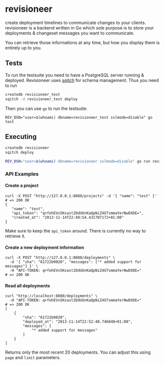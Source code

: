 # revisioneer

create deployment timelines to communicate changes to your clients.
revisioneer is a backend written in Go which sole purpose is to store your
deployments & changeset messages you want to communicate.

You can retrieve those informations at any time, but how you display them
is entirely up to you.

## Tests

To run the testsuite you need to have a PostgreSQL server running & deployed. Revisioneer uses [sqitch][1] for schema management. Thus you need to run

``` bash
createdb revisioneer_test
sqitch -d revisioneer_test deploy
```

Then you can use `go` to run the testsuite:

```
REV_DSN="user=$(whoami) dbname=revisioneer_test sslmode=disable" go test
```

## Executing

``` bash
createdb revisioneer
sqitch deploy

REV_DSN="user=$(whoami) dbname=revisioneer sslmode=disable" go run revisioneer.go
```

### API Examples

#### Create a project

    curl -X POST "http://127.0.0.1:8080/projects" -d '{ "name": "test" }'
    # => 200 OK
    {
       "name": "test",
       "api_token": "q+fehEVx5Kxast2DdUUnKaQpNiZ4GTsmmaYerNwDXDE=",
       "created_at": "2013-11-14T22:48:54.431707172+01:00"
    }

Make sure to keep the `api_token` around. There is currently no way to retrieve it.

#### Create a new deployment information

    curl -X POST "http://127.0.0.1:8080/deployments" \
      -d '{ "sha": "61722b0020", "messages": ["* added support for messages"] }' \
      -H "API-TOKEN: q+fehEVx5Kxast2DdUUnKaQpNiZ4GTsmmaYerNwDXDE="
    # => 200 OK

#### Read all deployments

    curl "http://localhost:8080/deployments" \
      -H "API-TOKEN: q+fehEVx5Kxast2DdUUnKaQpNiZ4GTsmmaYerNwDXDE="
    # => 200 OK
    [
        {
            "sha": "61722b0020",
            "deployed_at": "2013-11-14T22:52:40.746848+01:00",
            "messages": [
                "* added support for messages"
            ]
        }
    ]

Returns only the most recent 20 deployments. You can adjust this using `page` and `limit` parameters.

[1]:https://github.com/theory/sqitch